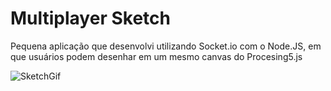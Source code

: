 # Multiplayer Sketch
Pequena aplicação que desenvolvi utilizando Socket.io com o Node.JS, em que usuários podem desenhar em um mesmo canvas do Procesing5.js

![SketchGif](https://user-images.githubusercontent.com/57549218/124052188-4fdc0900-d9f4-11eb-9d8d-6284c560336f.gif)

